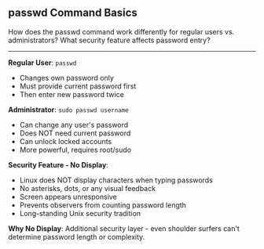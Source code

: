 ## passwd Command Basics

How does the passwd command work differently for regular users vs. administrators? What security feature affects password entry?

---

**Regular User**: `passwd`
- Changes own password only
- Must provide current password first
- Then enter new password twice

**Administrator**: `sudo passwd username`
- Can change any user's password
- Does NOT need current password
- Can unlock locked accounts
- More powerful, requires root/sudo

**Security Feature - No Display**:
- Linux does NOT display characters when typing passwords
- No asterisks, dots, or any visual feedback
- Screen appears unresponsive
- Prevents observers from counting password length
- Long-standing Unix security tradition

**Why No Display**: Additional security layer - even shoulder surfers can't determine password length or complexity.

